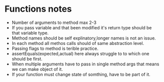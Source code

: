 <h1>Functions notes </h1>

<ul>
<li>Number of arguments to method max 2-3</li>
<li>If you pass variable and that been modified it's return type should be that variable type.</li>
<li>Method names should be self explinatory,longer names is not an issue.</li>

<li>In each method all methos calls should of same abstraction level.</li>

<li> Passing flags to method is terible practice.</li>
<li> assertEquals(expected,actual) here always struggle to to which one should be first.</li>
<li>When multiple arguments have to pass in single method args that means we can make object of it.</li>
<li>If your function must change state of somthing, have to be part of it.</li>
</ul>
